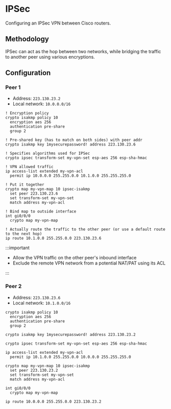 # IPSec

Configuring an IPSec VPN between Cisco routers.

## Methodology

IPSec can act as the hop between two networks, while bridging the traffic to another peer using various encryptions.

## Configuration

### Peer 1

- Address: `223.130.23.2`
- Local network: `10.0.0.0/16`

```cisco-ios
! Encryption policy
crypto isakmp policy 10
  encryption aes 256
  authentication pre-share
  group 2

! Pre-shared key (has to match on both sides) with peer addr
crypto isakmp key 1mysecurepassword! address 223.130.23.6

! Specifies algorithms used for IPSec
crypto ipsec transform-set my-vpn-set esp-aes 256 esp-sha-hmac

! VPN allowed traffic
ip access-list extended my-vpn-acl
  permit ip 10.0.0.0 255.255.0.0 10.1.0.0 255.255.255.0

! Put it together
crypto map my-vpn-map 10 ipsec-isakmp
  set peer 223.130.23.6
  set transform-set my-vpn-set
  match address my-vpn-acl

! Bind map to outside interface
int gi0/0/0
  crypto map my-vpn-map

! Actually route the traffic to the other peer (or use a default route to the next hop)
ip route 10.1.0.0 255.255.0.0 223.130.23.6
```

:::important

- Allow the VPN traffic on the other peer's inbound interface
- Exclude the remote VPN network from a potential NAT/PAT using its ACL

:::

### Peer 2

- Address: `223.130.23.6`
- Local network: `10.1.0.0/16`

```cisco-ios
crypto isakmp policy 10
  encryption aes 256
  authentication pre-share
  group 2

crypto isakmp key 1mysecurepassword! address 223.130.23.2

crypto ipsec transform-set my-vpn-set esp-aes 256 esp-sha-hmac

ip access-list extended my-vpn-acl
  permit ip 10.1.0.0 255.255.0.0 10.0.0.0 255.255.255.0

crypto map my-vpn-map 10 ipsec-isakmp
  set peer 223.130.23.2
  set transform-set my-vpn-set
  match address my-vpn-acl

int gi0/0/0
  crypto map my-vpn-map

ip route 10.0.0.0 255.255.0.0 223.130.23.2
```
